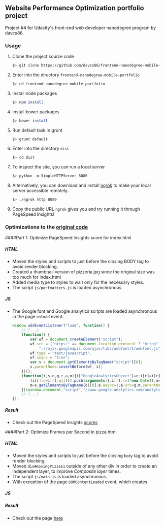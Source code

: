 ## Website Performance Optimization portfolio project

Project #4 for Udacity's front-end web developer nanodegree program by davcs86.

### Usage

1. Clone the project source code

    ```bash
    $> git clone https://github.com/davcs86/frontend-nanodegree-mobile-portfolio.git
    ```

1. Enter into the directory `frontend-nanodegree-mobile-portfolio`

    ```bash
    $> cd frontend-nanodegree-mobile-portfolio
    ```

1. Install node packages

    ```bash
    $> npm install
    ```

1. Install bower packages

    ```bash
    $> bower install
    ```

1. Run default task in grunt

    ```bash
    $> grunt default
    ```

1. Enter into the directory `dist`

    ```bash
    $> cd dist
    ```

1. To inspect the site, you can run a local server

    ```bash
    $> python -m SimpleHTTPServer 8080
    ```

1. Alternatively, you can download and install [ngrok](https://ngrok.com/) to make your local server accessible remotely.

    ``` bash
    $> ./ngrok http 8080
    ```

1. Copy the public URL `ngrok` gives you and try running it through PageSpeed Insights!


### Optimizations to the [original code](https://github.com/udacity/frontend-nanodegree-mobile-portfolio)

####Part 1: Optimize PageSpeed Insights score for index.html

##### HTML

- Moved the styles and scripts to just before the closing BODY tag to avoid render blocking.
- Created a thumbnail version of pizzeria.jpg since the original size was too much for index.html
- Added media type to styles to wait only for the necessary styles.
- The script `js/perfmatters.js` is loaded asynchronous.

##### JS

- The Google font and Google analytics scripts are loaded asynchronous in the page `onload` event.
    ``` js
    window.addEventListener("load", function() {
        // (...)
        (function() {
            var wf = document.createElement("script");
            wf.src = ("https:" == document.location.protocol ? "https" : "http") +
                "://ajax.googleapis.com/ajax/libs/webfont/1/webfont.js";
            wf.type = "text/javascript";
            wf.async = "true";
            var s = document.getElementsByTagName("script")[0];
            s.parentNode.insertBefore(wf, s);
        })();
        (function(i,s,o,g,r,a,m){i["GoogleAnalyticsObject"]=r;i[r]=i[r]||function(){
            (i[r].q=i[r].q||[]).push(arguments)},i[r].l=1*new Date();a=s.createElement(o),
            m=s.getElementsByTagName(o)[0];a.async=1;a.src=g;m.parentNode.insertBefore(a,m)
        })(window,document,"script","//www.google-analytics.com/analytics.js","ga");
        // (...)
    });
    ```
##### Result

- Check out the PageSpeed Insights [scores](https://github.com/udacity/frontend-nanodegree-mobile-portfolio)

####Part 2: Optimize Frames per Second in pizza.html

##### HTML

- Moved the styles and scripts to just before the closing `body` tag to avoid render blocking.
- Moved `div#movingPizzas1` outside of any other div in order to create an independent layer, to improve _Composite layer_ times.
- The script `js/main.js` is loaded asynchronous.
- With exception of the page `DOMContentLoaded` event, which creates

##### JS

##### Result

- Check out the page [here](https://github.com/udacity/frontend-nanodegree-mobile-portfolio)
